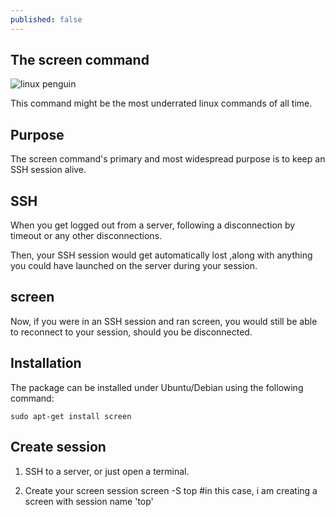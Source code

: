 ```yaml
---
published: false
---
```

## The screen command
![linux penguin](https://raw.githubusercontent.com/codarrenvelvindron/codarrenvelvindron.github.io/master/images/154px-Tux-simple.svg.png)

This command might be the most underrated linux commands of all time.

## Purpose
The screen command's primary and most widespread purpose is to keep an SSH session alive.

## SSH
When you get logged out from a server, following a disconnection by timeout or any other disconnections.

Then, your SSH session would get automatically lost ,along with anything you could have launched on the server during your session.

## screen
Now, if you were in an SSH session and ran screen, you would still be able to reconnect to your session, should you be disconnected.

## Installation

The package can be installed under Ubuntu/Debian using the following command:
```
sudo apt-get install screen
```

## Create session
1. SSH to a server, or just open a terminal.

2. Create your screen session
    screen -S top
    #in this case, i am creating a screen with session name 'top'
